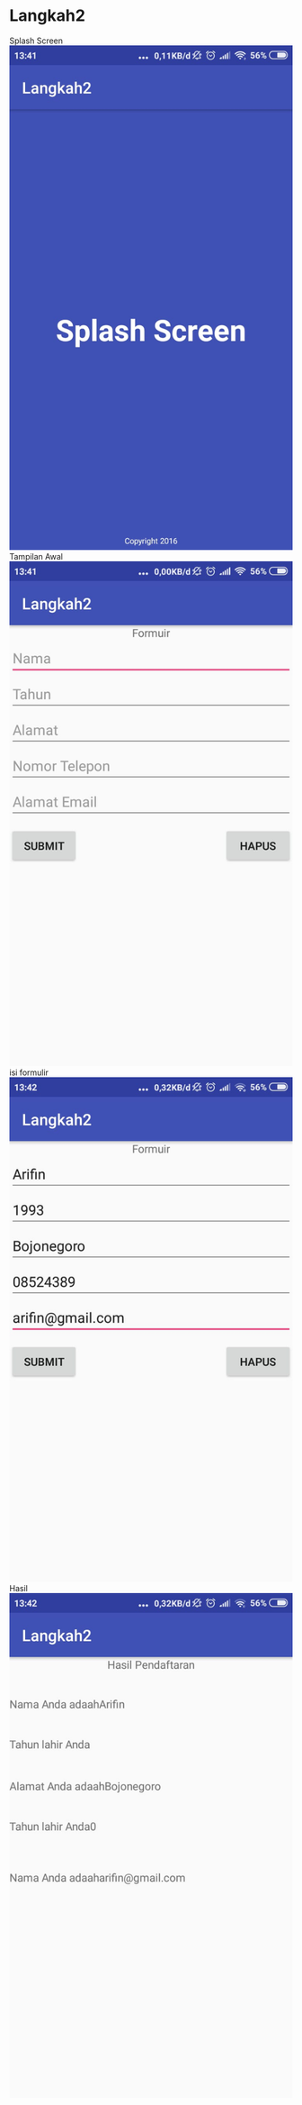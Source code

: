 # Langkah2
Splash Screen
![alt text](https://github.com/mdavidpb/Langkah2/blob/master/SplashScreen.jpeg)
Tampilan Awal
![alt text](https://github.com/mdavidpb/Langkah2/blob/master/Tampilanawal.jpeg)
isi formulir
![alt text](https://github.com/mdavidpb/Langkah2/blob/master/isiFormulir.jpeg)
Hasil
![alt text](https://github.com/mdavidpb/Langkah2/blob/master/Hasil.jpeg)
